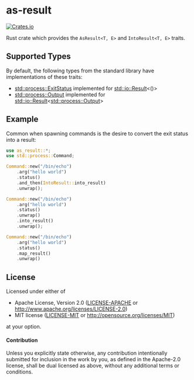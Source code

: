 # as-result

[![Crates.io](https://img.shields.io/crates/v/as-result)](https://crates.io/crates/as-result)

Rust crate which provides the `AsResult<T, E>` and `IntoResult<T, E>` traits.

## Supported Types

By default, the following types from the standard library have implementations of these traits:

- [std::process::ExitStatus] implemented for [std::io::Result]<()>
- [std::process::Output] implemented for [std::io::Result]<[std::process::Output]>

[std::io::Result]: https://doc.rust-lang.org/std/io/type.Result.html
[std::process::ExitStatus]: https://doc.rust-lang.org/std/process/struct.ExitStatus.html
[std::process::Output]: https://doc.rust-lang.org/std/process/struct.Output.html

## Example

Common when spawning commands is the desire to convert the exit status into a result:

```rust
use as_result::*;
use std::process::Command;

Command::new("/bin/echo")
    .arg("hello world")
    .status()
    .and_then(IntoResult::into_result)
    .unwrap();

Command::new("/bin/echo")
    .arg("hello world")
    .status()
    .unwrap()
    .into_result()
    .unwrap();

Command::new("/bin/echo")
    .arg("hello world")
    .status()
    .map_result()
    .unwrap()
```

## License

Licensed under either of

 * Apache License, Version 2.0 ([LICENSE-APACHE](LICENSE-APACHE) or http://www.apache.org/licenses/LICENSE-2.0)
 * MIT license ([LICENSE-MIT](LICENSE-MIT) or http://opensource.org/licenses/MIT)

at your option.

#### Contribution

Unless you explicitly state otherwise, any contribution intentionally submitted for inclusion in the work by you, as defined in the Apache-2.0 license, shall be dual licensed as above, without any additional terms or conditions.
